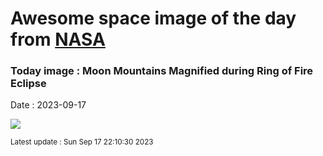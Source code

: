 
# Awesome space image of the day from [NASA](https://api.nasa.gov/)

### Today image : Moon Mountains Magnified during Ring of Fire Eclipse
Date : 2023-09-17

![](https://apod.nasa.gov/apod/image/2309/BeadMountains_Letian_960.jpg)

<small>Latest update : Sun Sep 17 22:10:30 2023</small>
        
